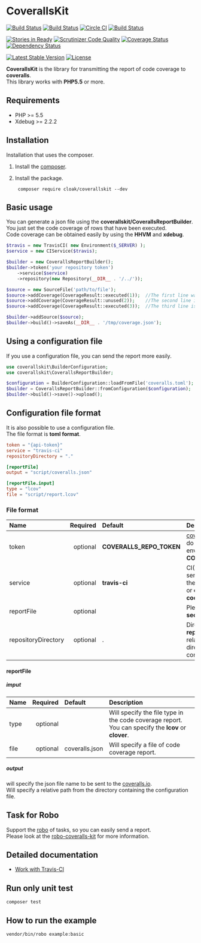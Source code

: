 CoverallsKit====================================[![Build Status](https://travis-ci.org/cloak-php/coveralls-kit.svg?branch=master)](https://travis-ci.org/cloak-php/coveralls-kit)[![Build Status](https://drone.io/github.com/cloak-php/coveralls-kit/status.png)](https://drone.io/github.com/cloak-php/coveralls-kit/latest)[![Circle CI](https://circleci.com/gh/cloak-php/coveralls-kit.svg?style=svg)](https://circleci.com/gh/cloak-php/coveralls-kit)[![Build Status](https://codeship.com/projects/af9497a0-70ab-0132-4b61-227a26fe7ed7/status?branch=master)](https://codeship.com/projects/54536)[![Stories in Ready](https://badge.waffle.io/cloak-php/coveralls-kit.png?label=ready&title=Ready)](https://waffle.io/cloak-php/coveralls-kit)[![Scrutinizer Code Quality](https://scrutinizer-ci.com/g/cloak-php/coveralls-kit/badges/quality-score.png?b=master)](https://scrutinizer-ci.com/g/cloak-php/coveralls-kit/?branch=master)[![Coverage Status](https://coveralls.io/repos/cloak-php/coveralls-kit/badge.png)](https://coveralls.io/r/cloak-php/coveralls-kit)[![Dependency Status](https://www.versioneye.com/user/projects/53fd5949f4df154965000002/badge.svg?style=flat)](https://www.versioneye.com/user/projects/53fd5949f4df154965000002)[![Latest Stable Version](https://poser.pugx.org/cloak/coverallskit/v/stable.svg)](https://packagist.org/packages/cloak/coverallskit) [![License](https://poser.pugx.org/cloak/coverallskit/license.svg)](https://packagist.org/packages/cloak/coverallskit)**CoverallsKit** is the library for transmitting the report of code coverage to **coveralls**.  This library works with **PHP5.5** or more.Requirements------------------------------------* PHP >= 5.5* Xdebug >= 2.2.2Installation------------------------------------Installation that uses the composer.1. Install the [composer](https://getcomposer.org/).2. Install the package.		composer require cloak/coverallskit --devBasic usage------------------------------------You can generate a json file using the **coverallskit/CoverallsReportBuilder**.You just set the code coverage of rows that have been executed.  Code coverage can be obtained easily by using the **HHVM** and **xdebug**.```php$travis = new TravisCI( new Environment($_SERVER) );$service = new CIService($travis);$builder = new CoverallsReportBuilder();$builder->token('your repository token')	->service($service)	->repository(new Repository(__DIR__ . '/../'));$source = new SourceFile('path/to/file');$source->addCoverage(CoverageResult::executed(1));	//The first line was executed$source->addCoverage(CoverageResult::unused(2));	//The second line is not executed$source->addCoverage(CoverageResult::executed(3));	//The third line is executed$builder->addSource($source);$builder->build()->saveAs(__DIR__ . '/tmp/coverage.json');```Using a configuration file-----------------------------------If you use a configuration file, you can send the report more easily.```phpuse coverallskit\BuilderConfiguration;use coverallskit\CoverallsReportBuilder;$configuration = BuilderConfiguration::loadFromFile('coveralls.toml');$builder = CoverallsReportBuilder::fromConfiguration($configuration);$builder->build()->save()->upload();```Configuration file format-----------------------------------It is also possible to use a configuration file.  The file format is **toml format**.```tomltoken = "{api-token}"service = "travis-ci"repositoryDirectory = "."[reportFile]output = "script/coveralls.json"[reportFile.input]type = "lcov"file = "script/report.lcov"```### File format| Name                | Required    | Default        | Description                                       ||:--------------------|------------:|:---------------|:--------------------------------------------------|| token               | optional    | **COVERALLS_REPO_TOKEN** | [coveralls.io](https://coveralls.io/docs/api) api token.  If you do not specify, use the environment variable **COVERALLS_REPO_TOKEN**.                          || service             | optional    | **travis-ci** | CI(Continuous Integration) service name. You can use the **travis-ci** or **travis-pro** or **circle-ci** or **drone.io** or **codeship** || reportFile          | optional    |               | Please look at the **reportFile section**. || repositoryDirectory | optional    | . | Directory path of the **git repository**.  Will specify a relative path from the directory containing the configuration file. |#### reportFile##### imput| Name                | Required    | Default        | Description                                       ||:--------------------|------------:|:---------------|:--------------------------------------------------|| type                | optional    |                | Will specify the file type in the code coverage report.  You can specify the **lcov** or **clover**. || file                | optional    | coveralls.json | Will specify a file of code coverage report. |##### outputwill specify the json file name to be sent to the [coveralls.io](https://coveralls.io/docs/api).  Will specify a relative path from the directory containing the configuration file.Task for Robo---------------------------------------------------------------------------------Support the [robo](https://github.com/Codegyre/Robo) of tasks, so you can easily send a report.  Please look at the [robo-coveralls-kit](https://github.com/cloak-php/robo-coveralls-kit) for more information.Detailed documentation-----------------------------------* [Work with Travis-CI](docs/travis-ci.md)Run only unit test------------------------------------	composer testHow to run the example------------------------------------	vendor/bin/robo example:basic